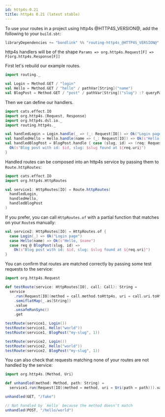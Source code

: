```yaml
---
id: http4s-0.21
title: http4s 0.21 (latest stable)
---
```


To use your routes in a project using http4s @HTTP4S_VERSION@, add the following to your `build.sbt`:

```scala
libraryDependencies += "bondlink" %% "routing-http4s_@HTTP4S_VERSION@" % "@VERSION@"
```

http4s handlers will be of the shape `Params => org.http4s.Request[F] => F[org.http4s.Response[F]]`

First let's rebuild our example routes.

```scala mdoc
import routing._

val Login = Method.GET / "login"
val Hello = Method.GET / "hello" / pathVar[String]("name")
val BlogPost = Method.GET / "post" / pathVar[String]("slug") :? queryParam[Int]("id")
```

Then we can define our handlers.

```scala mdoc
import cats.effect.IO
import org.http4s.{Request, Response}
import org.http4s.dsl.io._
import routing.http4s._

val handledLogin = Login.handle(_ => (_: Request[IO]) => Ok("Login page"))
val handledHello = Hello.handle(name => (_: Request[IO]) => Ok(s"Hello, $name"))
val handledBlogPost = BlogPost.handle { case (slug, id) => (req: Request[IO]) =>
  Ok(s"Blog post with id: $id, slug: $slug found at ${req.uri}")
}
```

Handled routes can be composed into an http4s service by passing them to `Route.httpRoutes`:

```scala mdoc
import cats.effect.IO
import org.http4s.HttpRoutes

val service1: HttpRoutes[IO] = Route.httpRoutes(
  handledLogin,
  handledHello,
  handledBlogPost
)
```

If you prefer, you can call `HttpRoutes.of` with a partial function that matches on your `Route`s manually:

```scala mdoc
val service2: HttpRoutes[IO] = HttpRoutes.of {
  case Login(_) => Ok("Login page")
  case Hello(name) => Ok(s"Hello, $name")
  case req @ BlogPost(slug, id) =>
    Ok(s"Blog post with id: $id, slug: $slug found at ${req.uri}")
}
```

You can confirm that routes are matched correctly by passing some test requests to the service:

```scala mdoc
import org.http4s.Request

def testRoute(service: HttpRoutes[IO], call: Call): String =
  service
    .run(Request[IO](method = call.method.toHttp4s, uri = call.uri.toHttp4s))
    .semiflatMap(_.as[String])
    .value
    .unsafeRunSync()
    .get

testRoute(service1, Login())
testRoute(service1, Hello("world"))
testRoute(service1, BlogPost("my-slug", 1))

testRoute(service2, Login())
testRoute(service2, Hello("world"))
testRoute(service2, BlogPost("my-slug", 1))
```

You can also check that requests matching none of your routes are not handled by the service:

```scala mdoc
import org.http4s.{Method, Uri}

def unhandled(method: Method, path: String) =
  service1.run(Request[IO](method = method, uri = Uri(path = path))).value.unsafeRunSync()

unhandled(GET, "/fake")

// Not handled by `Hello` because the method doesn't match
unhandled(POST, "/hello/world")
```
